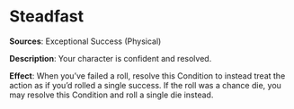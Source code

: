 # Steadfast
**Sources**: Exceptional Success (Physical)

**Description**: Your character is confident and resolved. 

**Effect**: When you’ve
failed a roll, resolve this Condition to instead treat the action
as if you’d rolled a single success. If the roll was a chance die,
you may resolve this Condition and roll a single die instead.